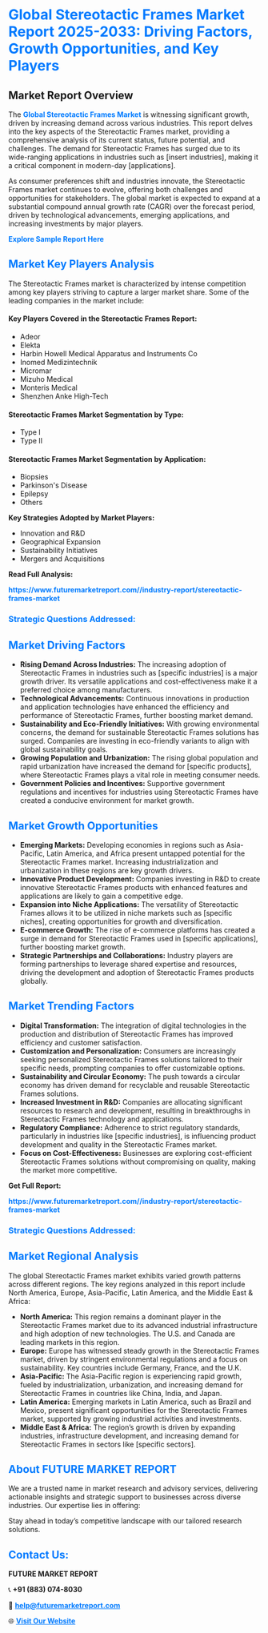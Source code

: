 <h1 style="color: #007BFF;">Global Stereotactic Frames Market Report 2025-2033: Driving Factors, Growth Opportunities, and Key Players</h1>

<section id="overview">
<h2>Market Report Overview</h2>
<p>The <a href="https://www.futuremarketreport.com//industry-report/stereotactic-frames-market" style="color: #007BFF; text-decoration: none;"><strong>Global Stereotactic Frames Market</strong></a> is witnessing significant growth, driven by increasing demand across various industries. This report delves into the key aspects of the Stereotactic Frames market, providing a comprehensive analysis of its current status, future potential, and challenges. The demand for Stereotactic Frames has surged due to its wide-ranging applications in industries such as [insert industries], making it a critical component in modern-day [applications].</p>
<p>As consumer preferences shift and industries innovate, the Stereotactic Frames market continues to evolve, offering both challenges and opportunities for stakeholders. The global market is expected to expand at a substantial compound annual growth rate (CAGR) over the forecast period, driven by technological advancements, emerging applications, and increasing investments by major players.</p>
</section>

<section id="overview">
<p><a href="https://www.futuremarketreport.com//request-sample/reportId=88747" style="color: #007BFF; text-decoration: none;"><strong>Explore Sample Report Here</strong></a></p>
</section>

<section id="key-players">
<h2 style="color: #007BFF;">Market Key Players Analysis</h2>
<p>The Stereotactic Frames market is characterized by intense competition among key players striving to capture a larger market share. Some of the leading companies in the market include:</p>
<h4>Key Players Covered in the Stereotactic Frames Report:</h4>
<ul><li>Adeor</li><li>Elekta</li><li>Harbin Howell Medical Apparatus and Instruments Co</li><li>Inomed Medizintechnik</li><li>Micromar</li><li>Mizuho Medical</li><li>Monteris Medical</li><li>Shenzhen Anke High-Tech</li></ul>
<h4>Stereotactic Frames Market Segmentation by Type:</h4>
<ul><li>Type I</li><li>Type II</li></ul>

<h4>Stereotactic Frames Market Segmentation by Application:</h4>
<ul><li>Biopsies</li><li>Parkinson&#039;s Disease</li><li>Epilepsy</li><li>Others</li></ul>
<p><strong>Key Strategies Adopted by Market Players:</strong></p>
<ul>
<li>Innovation and R&D</li>
<li>Geographical Expansion</li>
<li>Sustainability Initiatives</li>
<li>Mergers and Acquisitions</li>
</ul>
</section>

<section>
<p><strong>Read Full Analysis: </strong></p><a href="https://www.futuremarketreport.com//industry-report/stereotactic-frames-market" style="color: #007BFF; text-decoration: none;"><strong>https://www.futuremarketreport.com//industry-report/stereotactic-frames-market</strong></a>
<h3 style="color: #007BFF;">Strategic Questions Addressed:</h3>
</section>

<section id="driving-factors">
<h2 style="color: #007BFF;">Market Driving Factors</h2>
<ul>
<li><strong>Rising Demand Across Industries:</strong> The increasing adoption of Stereotactic Frames in industries such as [specific industries] is a major growth driver. Its versatile applications and cost-effectiveness make it a preferred choice among manufacturers.</li>
<li><strong>Technological Advancements:</strong> Continuous innovations in production and application technologies have enhanced the efficiency and performance of Stereotactic Frames, further boosting market demand.</li>
<li><strong>Sustainability and Eco-Friendly Initiatives:</strong> With growing environmental concerns, the demand for sustainable Stereotactic Frames solutions has surged. Companies are investing in eco-friendly variants to align with global sustainability goals.</li>
<li><strong>Growing Population and Urbanization:</strong> The rising global population and rapid urbanization have increased the demand for [specific products], where Stereotactic Frames plays a vital role in meeting consumer needs.</li>
<li><strong>Government Policies and Incentives:</strong> Supportive government regulations and incentives for industries using Stereotactic Frames have created a conducive environment for market growth.</li>
</ul>
</section>

<section id="growth-opportunities">
<h2 style="color: #007BFF;">Market Growth Opportunities</h2>
<ul>
<li><strong>Emerging Markets:</strong> Developing economies in regions such as Asia-Pacific, Latin America, and Africa present untapped potential for the Stereotactic Frames market. Increasing industrialization and urbanization in these regions are key growth drivers.</li>
<li><strong>Innovative Product Development:</strong> Companies investing in R&D to create innovative Stereotactic Frames products with enhanced features and applications are likely to gain a competitive edge.</li>
<li><strong>Expansion into Niche Applications:</strong> The versatility of Stereotactic Frames allows it to be utilized in niche markets such as [specific niches], creating opportunities for growth and diversification.</li>
<li><strong>E-commerce Growth:</strong> The rise of e-commerce platforms has created a surge in demand for Stereotactic Frames used in [specific applications], further boosting market growth.</li>
<li><strong>Strategic Partnerships and Collaborations:</strong> Industry players are forming partnerships to leverage shared expertise and resources, driving the development and adoption of Stereotactic Frames products globally.</li>
</ul>
</section>

<section id="trending-factors">
<h2 style="color: #007BFF;">Market Trending Factors</h2>
<ul>
<li><strong>Digital Transformation:</strong> The integration of digital technologies in the production and distribution of Stereotactic Frames has improved efficiency and customer satisfaction.</li>
<li><strong>Customization and Personalization:</strong> Consumers are increasingly seeking personalized Stereotactic Frames solutions tailored to their specific needs, prompting companies to offer customizable options.</li>
<li><strong>Sustainability and Circular Economy:</strong> The push towards a circular economy has driven demand for recyclable and reusable Stereotactic Frames solutions.</li>
<li><strong>Increased Investment in R&D:</strong> Companies are allocating significant resources to research and development, resulting in breakthroughs in Stereotactic Frames technology and applications.</li>
<li><strong>Regulatory Compliance:</strong> Adherence to strict regulatory standards, particularly in industries like [specific industries], is influencing product development and quality in the Stereotactic Frames market.</li>
<li><strong>Focus on Cost-Effectiveness:</strong> Businesses are exploring cost-efficient Stereotactic Frames solutions without compromising on quality, making the market more competitive.</li>
</ul>
</section>

<section>
<p><strong>Get Full Report: </strong></p><a href="https://www.futuremarketreport.com//industry-report/stereotactic-frames-market" style="color: #007BFF; text-decoration: none;"><strong>https://www.futuremarketreport.com//industry-report/stereotactic-frames-market</strong></a>
<h3 style="color: #007BFF;">Strategic Questions Addressed:</h3>
</section>


<section id="regional-analysis">
<h2 style="color: #007BFF;">Market Regional Analysis</h2>
<p>The global Stereotactic Frames market exhibits varied growth patterns across different regions. The key regions analyzed in this report include North America, Europe, Asia-Pacific, Latin America, and the Middle East & Africa:</p>
<ul>
<li><strong>North America:</strong> This region remains a dominant player in the Stereotactic Frames market due to its advanced industrial infrastructure and high adoption of new technologies. The U.S. and Canada are leading markets in this region.</li>
<li><strong>Europe:</strong> Europe has witnessed steady growth in the Stereotactic Frames market, driven by stringent environmental regulations and a focus on sustainability. Key countries include Germany, France, and the U.K.</li>
<li><strong>Asia-Pacific:</strong> The Asia-Pacific region is experiencing rapid growth, fueled by industrialization, urbanization, and increasing demand for Stereotactic Frames in countries like China, India, and Japan.</li>
<li><strong>Latin America:</strong> Emerging markets in Latin America, such as Brazil and Mexico, present significant opportunities for the Stereotactic Frames market, supported by growing industrial activities and investments.</li>
<li><strong>Middle East & Africa:</strong> The region’s growth is driven by expanding industries, infrastructure development, and increasing demand for Stereotactic Frames in sectors like [specific sectors].</li>
</ul>
</section>

<footer>
<h2 style="color: #007BFF;">About FUTURE MARKET REPORT</h2>
<p>We are a trusted name in market research and advisory services, delivering actionable insights and strategic support to businesses across diverse industries. Our expertise lies in offering:</p>

<p>Stay ahead in today’s competitive landscape with our tailored research solutions.</p>

<h2 style="color: #007BFF;">Contact Us:</h2>
<p><strong>FUTURE MARKET REPORT</strong></p>
<p>📞 <strong>+91 (883) 074-8030</strong></p>
<p>📧 <strong><a href="mailto:help@futuremarketreport.com" style="color: #007BFF;">help@futuremarketreport.com</a></strong></p>
<p>🌐 <strong><a href="https://www.futuremarketreport.com/" style="color: #007BFF;">Visit Our Website</a></strong></p>
</footer>